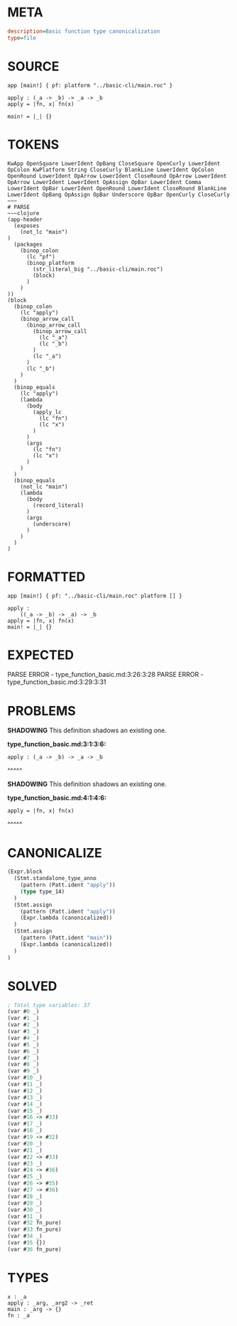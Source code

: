 # META
~~~ini
description=Basic function type canonicalization
type=file
~~~
# SOURCE
~~~roc
app [main!] { pf: platform "../basic-cli/main.roc" }

apply : (_a -> _b) -> _a -> _b
apply = |fn, x| fn(x)

main! = |_| {}
~~~
# TOKENS
~~~text
KwApp OpenSquare LowerIdent OpBang CloseSquare OpenCurly LowerIdent OpColon KwPlatform String CloseCurly BlankLine LowerIdent OpColon OpenRound LowerIdent OpArrow LowerIdent CloseRound OpArrow LowerIdent OpArrow LowerIdent LowerIdent OpAssign OpBar LowerIdent Comma LowerIdent OpBar LowerIdent OpenRound LowerIdent CloseRound BlankLine LowerIdent OpBang OpAssign OpBar Underscore OpBar OpenCurly CloseCurly ~~~
# PARSE
~~~clojure
(app-header
  (exposes
    (not_lc "main")
)
  (packages
    (binop_colon
      (lc "pf")
      (binop_platform
        (str_literal_big "../basic-cli/main.roc")
        (block)
      )
    )
))
(block
  (binop_colon
    (lc "apply")
    (binop_arrow_call
      (binop_arrow_call
        (binop_arrow_call
          (lc "_a")
          (lc "_b")
        )
        (lc "_a")
      )
      (lc "_b")
    )
  )
  (binop_equals
    (lc "apply")
    (lambda
      (body
        (apply_lc
          (lc "fn")
          (lc "x")
        )
      )
      (args
        (lc "fn")
        (lc "x")
      )
    )
  )
  (binop_equals
    (not_lc "main")
    (lambda
      (body
        (record_literal)
      )
      (args
        (underscore)
      )
    )
  )
)
~~~
# FORMATTED
~~~roc
app [main!] { pf: "../basic-cli/main.roc" platform [] }

apply :
	((_a -> _b) -> _a) -> _b
apply = |fn, x| fn(x)
main! = |_| {}
~~~
# EXPECTED
PARSE ERROR - type_function_basic.md:3:26:3:28
PARSE ERROR - type_function_basic.md:3:29:3:31
# PROBLEMS
**SHADOWING**
This definition shadows an existing one.

**type_function_basic.md:3:1:3:6:**
```roc
apply : (_a -> _b) -> _a -> _b
```
^^^^^


**SHADOWING**
This definition shadows an existing one.

**type_function_basic.md:4:1:4:6:**
```roc
apply = |fn, x| fn(x)
```
^^^^^


# CANONICALIZE
~~~clojure
(Expr.block
  (Stmt.standalone_type_anno
    (pattern (Patt.ident "apply"))
    (type type_14)
  )
  (Stmt.assign
    (pattern (Patt.ident "apply"))
    (Expr.lambda (canonicalized))
  )
  (Stmt.assign
    (pattern (Patt.ident "main"))
    (Expr.lambda (canonicalized))
  )
)
~~~
# SOLVED
~~~clojure
; Total type variables: 37
(var #0 _)
(var #1 _)
(var #2 _)
(var #3 _)
(var #4 _)
(var #5 _)
(var #6 _)
(var #7 _)
(var #8 _)
(var #9 _)
(var #10 _)
(var #11 _)
(var #12 _)
(var #13 _)
(var #14 _)
(var #15 _)
(var #16 -> #33)
(var #17 _)
(var #18 _)
(var #19 -> #32)
(var #20 _)
(var #21 _)
(var #22 -> #33)
(var #23 _)
(var #24 -> #36)
(var #25 _)
(var #26 -> #35)
(var #27 -> #36)
(var #28 _)
(var #29 _)
(var #30 _)
(var #31 _)
(var #32 fn_pure)
(var #33 fn_pure)
(var #34 _)
(var #35 {})
(var #36 fn_pure)
~~~
# TYPES
~~~roc
x : _a
apply : _arg, _arg2 -> _ret
main : _arg -> {}
fn : _a
~~~
